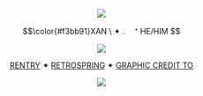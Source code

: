 <p align="center">
<img src="https://64.media.tumblr.com/bc4c08b37b1d595b30f94bcfcb1d87b0/8ac72bb49761ea20-60/s1280x1920/8a6df86f02abd8aa33c4584d9f508ce9d027d20c.gifv"/>
</p>
<p align="center">
$$\color{#f3bb91}XAN \  ✦ . 　⁺ HE/HIM $$ 
</p>
<p align="center">
<img src="https://64.media.tumblr.com/2f7dc458eb9179e10f0f1bfa23ead8dd/44a2b309dfa6455c-35/s2048x3072/37be44051b5b96cc98b594fe59ed311379a63fec.pnj"/>
</p>

<div align="center">

  [RENTRY](https://rentry.co/redrosess)  ✦  [RETROSPRING](https://retrospring.net/@bloodycherryr) ✦ [GRAPHIC CREDIT TO](https://www.tumblr.com/rookmeo/735194948236918784/jing-yuan-graphics-ﾟ-ﾟ-requested-by)
</div>
<p align="center">
<img src="https://64.media.tumblr.com/64084f352d1664758e1a4febcb0e4464/8ac72bb49761ea20-51/s1280x1920/6f95cb38697fbf131637f4c1a8b625d9b372f3cf.gifv"/>
</p>

